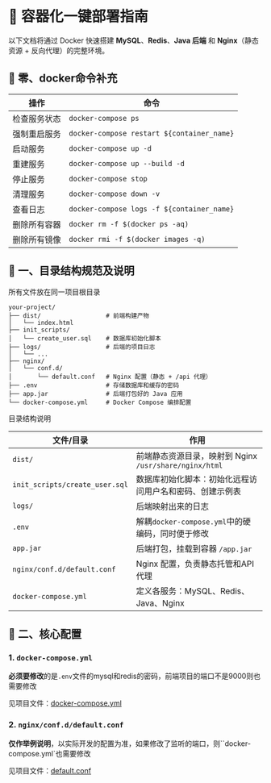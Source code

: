 # 🚀 容器化一键部署指南

以下文档将通过 Docker 快速搭建 **MySQL**、**Redis**、**Java 后端** 和 **Nginx**（静态资源 + 反向代理）的完整环境。

## 🐳 零、docker命令补充

| 操作         | 命令                                       |
| ------------ | ------------------------------------------ |
| 检查服务状态 | `docker-compose ps`                        |
| 强制重启服务 | `docker-compose restart ${container_name}` |
| 启动服务     | `docker-compose up -d`                     |
| 重建服务     | `docker-compose up --build -d`             |
| 停止服务     | `docker-compose stop`                      |
| 清理服务     | `docker-compose down -v`                   |
| 查看日志     | `docker-compose logs -f ${container_name}` |
| 删除所有容器 | `docker rm -f $(docker ps -aq)`            |
| 删除所有镜像 | `docker rmi -f $(docker images -q)`        |

## 📂 一、目录结构规范及说明

所有文件放在同一项目根目录

```
your-project/
├── dist/                  # 前端构建产物
│   └── index.html
├── init_scripts/
│   └── create_user.sql    # 数据库初始化脚本
├── logs/                  # 后端的项目日志
│   └── ...
├── nginx/
│   └── conf.d/
│       └── default.conf   # Nginx 配置（静态 + /api 代理）
├── .env                   # 存储数据库和缓存的密码
├── app.jar                # 后端打包好的 Java 应用
└── docker-compose.yml     # Docker Compose 编排配置
```

目录结构说明

| 文件/目录                      | 作用                                                     |
| ------------------------------ | -------------------------------------------------------- |
| `dist/`                        | 前端静态资源目录，映射到 Nginx `/usr/share/nginx/html`   |
| `init_scripts/create_user.sql` | 数据库初始化脚本：初始化远程访问用户名和密码、创建示例表 |
| `logs/`                        | 后端映射出来的日志                                       |
| `.env`                         | 解耦`docker-compose.yml`中的硬编码，同时便于修改         |
| `app.jar`                      | 后端打包，挂载到容器 `/app.jar`                          |
| `nginx/conf.d/default.conf`    | Nginx 配置，负责静态托管和API代理                        |
| `docker-compose.yml`           | 定义各服务：MySQL、Redis、Java、Nginx                    |

## 📝 二、核心配置

### 1. `docker-compose.yml`

**必须要修改**的是`.env`文件的mysql和redis的密码，前端项目的端口不是9000则也需要修改

见项目文件：[docker-compose.yml](https://github.com/01Petard/app-docker-compose/blob/main/project_folder/docker-compose.yml)

### 2. `nginx/conf.d/default.conf`

**仅作举例说明**，以实际开发的配置为准，如果修改了监听的端口，则``docker-compose.yml`也需要修改

见项目文件：[default.conf](https://github.com/01Petard/app-docker-compose/blob/main/project_folder/nginx/conf.d/default.conf)